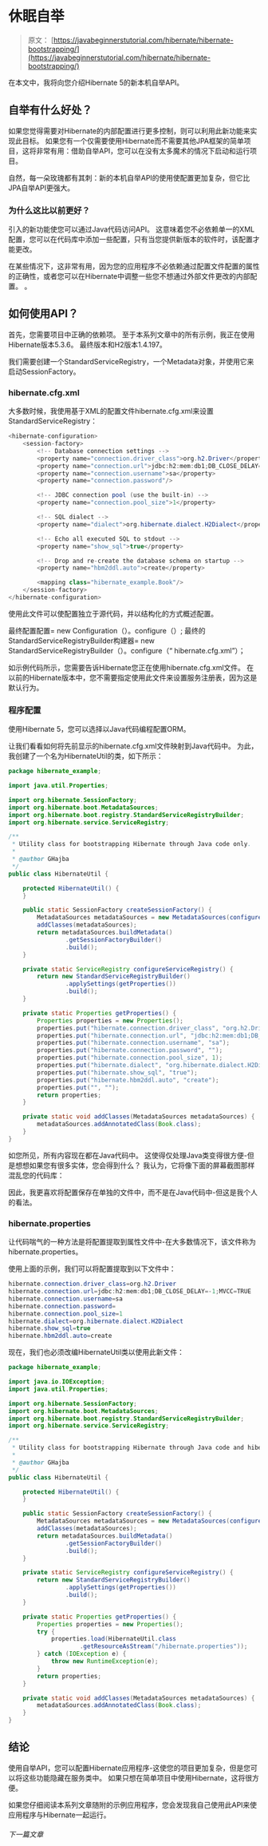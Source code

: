 # 休眠自举

> 原文： [https://javabeginnerstutorial.com/hibernate/hibernate-bootstrapping/](https://javabeginnerstutorial.com/hibernate/hibernate-bootstrapping/)

在本文中，我将向您介绍Hibernate 5的新本机自举API。

## 自举有什么好处？

如果您觉得需要对Hibernate的内部配置进行更多控制，则可以利用此新功能来实现此目标。 如果您有一个仅需要使用Hibernate而不需要其他JPA框架的简单项目，这将非常有用：借助自举API，您可以在没有太多魔术的情况下启动和运行项目。

自然，每一朵玫瑰都有其刺：新的本机自举API的使用使配置更加复杂，但它比JPA自举API更强大。

### 为什么这比以前更好？

引入的新功能使您可以通过Java代码访问API。 这意味着您不必依赖单一的XML配置，您可以在代码库中添加一些配置，只有当您提供新版本的软件时，该配置才能更改。

在某些情况下，这非常有用，因为您的应用程序不必依赖通过配置文件配置的属性的正确性，或者您可以在Hibernate中调整一些您不想通过外部文件更改的内部配置。 。

## 如何使用API​​？

首先，您需要项目中正确的依赖项。 至于本系列文章中的所有示例，我正在使用Hibernate版本5.3.6。 最终版本和H2版本1.4.197。

我们需要创建一个StandardServiceRegistry，一个Metadata对象，并使用它来启动SessionFactory。

### hibernate.cfg.xml

大多数时候，我使用基于XML的配置文件hibernate.cfg.xml来设置StandardServiceRegistry：

```java
<hibernate-configuration>
    <session-factory>
        <!-- Database connection settings -->
        <property name="connection.driver_class">org.h2.Driver</property>
        <property name="connection.url">jdbc:h2:mem:db1;DB_CLOSE_DELAY=-1;MVCC=TRUE</property>
        <property name="connection.username">sa</property>
        <property name="connection.password"/>

        <!-- JDBC connection pool (use the built-in) -->
        <property name="connection.pool_size">1</property>

        <!-- SQL dialect -->
        <property name="dialect">org.hibernate.dialect.H2Dialect</property>

        <!-- Echo all executed SQL to stdout -->
        <property name="show_sql">true</property>

        <!-- Drop and re-create the database schema on startup -->
        <property name="hbm2ddl.auto">create</property>

        <mapping class="hibernate_example.Book"/>
    </session-factory>
</hibernate-configuration>
```

使用此文件可以使配置独立于源代码，并以结构化的方式概述配置。

最终配置配置= new Configuration（）。configure（）;
最终的StandardServiceRegistryBuilder构建器= new StandardServiceRegistryBuilder（）。configure（“ hibernate.cfg.xml”）；

如示例代码所示，您需要告诉Hibernate您正在使用hibernate.cfg.xml文件。 在以前的Hibernate版本中，您不需要指定使用此文件来设置服务注册表，因为这是默认行为。

### 程序配置

使用Hibernate 5，您可以选择以Java代码编程配置ORM。

让我们看看如何将先前显示的hibernate.cfg.xml文件映射到Java代码中。 为此，我创建了一个名为HibernateUtil的类，如下所示：

```java
package hibernate_example;

import java.util.Properties;

import org.hibernate.SessionFactory;
import org.hibernate.boot.MetadataSources;
import org.hibernate.boot.registry.StandardServiceRegistryBuilder;
import org.hibernate.service.ServiceRegistry;

/**
 * Utility class for bootstrapping Hibernate through Java code only.
 *
 * @author GHajba
 */
public class HibernateUtil {

    protected HibernateUtil() {
    }

    public static SessionFactory createSessionFactory() {
        MetadataSources metadataSources = new MetadataSources(configureServiceRegistry());
        addClasses(metadataSources);
        return metadataSources.buildMetadata()
                .getSessionFactoryBuilder()
                .build();
    }

    private static ServiceRegistry configureServiceRegistry() {
        return new StandardServiceRegistryBuilder()
                .applySettings(getProperties())
                .build();
    }

    private static Properties getProperties() {
        Properties properties = new Properties();
        properties.put("hibernate.connection.driver_class", "org.h2.Driver");
        properties.put("hibernate.connection.url", "jdbc:h2:mem:db1;DB_CLOSE_DELAY=-1;MVCC=TRUE");
        properties.put("hibernate.connection.username", "sa");
        properties.put("hibernate.connection.password", "");
        properties.put("hibernate.connection.pool_size", 1);
        properties.put("hibernate.dialect", "org.hibernate.dialect.H2Dialect");
        properties.put("hibernate.show_sql", "true");
        properties.put("hibernate.hbm2ddl.auto", "create");
        properties.put("", "");
        return properties;
    }

    private static void addClasses(MetadataSources metadataSources) {
        metadataSources.addAnnotatedClass(Book.class);
    }
}
```

如您所见，所有内容现在都在Java代码中。 这使得仅处理Java类变得很方便-但是想想如果您有很多实体，您会得到什么？ 我认为，它将像下面的屏幕截图那样混乱您的代码库：

因此，我更喜欢将配置保存在单独的文件中，而不是在Java代码中-但这是我个人的看法。

### hibernate.properties

让代码喘气的一种方法是将配置提取到属性文件中-在大多数情况下，该文件称为hibernate.properties。

使用上面的示例，我们可以将配置提取到以下文件中：

```java
hibernate.connection.driver_class=org.h2.Driver
hibernate.connection.url=jdbc:h2:mem:db1;DB_CLOSE_DELAY=-1;MVCC=TRUE
hibernate.connection.username=sa
hibernate.connection.password=
hibernate.connection.pool_size=1
hibernate.dialect=org.hibernate.dialect.H2Dialect
hibernate.show_sql=true
hibernate.hbm2ddl.auto=create
```

现在，我们也必须改编HibernateUtil类以使用此新文件：

```java
package hibernate_example;

import java.io.IOException;
import java.util.Properties;

import org.hibernate.SessionFactory;
import org.hibernate.boot.MetadataSources;
import org.hibernate.boot.registry.StandardServiceRegistryBuilder;
import org.hibernate.service.ServiceRegistry;

/**
 * Utility class for bootstrapping Hibernate through Java code and hibernate.properties file.
 *
 * @author GHajba
 */
public class HibernateUtil {

    protected HibernateUtil() {
    }

    public static SessionFactory createSessionFactory() {
        MetadataSources metadataSources = new MetadataSources(configureServiceRegistry());
        addClasses(metadataSources);
        return metadataSources.buildMetadata()
                .getSessionFactoryBuilder()
                .build();
    }

    private static ServiceRegistry configureServiceRegistry() {
        return new StandardServiceRegistryBuilder()
                .applySettings(getProperties())
                .build();
    }

    private static Properties getProperties() {
        Properties properties = new Properties();
        try {
            properties.load(HibernateUtil.class
                    .getResourceAsStream("/hibernate.properties"));
        } catch (IOException e) {
            throw new RuntimeException(e);
        }
        return properties;
    }

    private static void addClasses(MetadataSources metadataSources) {
        metadataSources.addAnnotatedClass(Book.class);
    }
}
```

## 结论

使用自举API，您可以配置Hibernate应用程序-这使您的项目更加复杂，但是您可以将这些功能隐藏在服务类中。 如果只想在简单项目中使用Hibernate，这将很方便。

如果您仔细阅读本系列文章随附的示例应用程序，您会发现我自己使用此API来使应用程序与Hibernate一起运行。

###### 下一篇文章